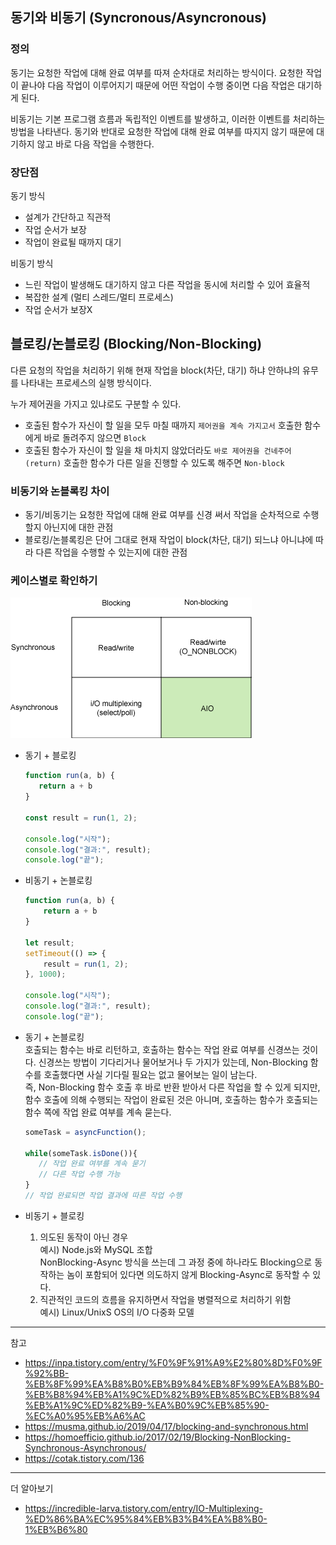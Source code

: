 ## 동기와 비동기 (Syncronous/Asyncronous)

### 정의
동기는 요청한 작업에 대해 완료 여부를 따져 순차대로 처리하는 방식이다.
요청한 작업이 끝나야 다음 작업이 이루어지기 때문에 어떤 작업이 수행 중이면 다음 작업은 대기하게 된다.

비동기는 기본 프로그램 흐름과 독립적인 이벤트를 발생하고, 이러한 이벤트를 처리하는 방법을 나타낸다.
동기와 반대로 요청한 작업에 대해 완료 여부를 따지지 않기 때문에 대기하지 않고 바로 다음 작업을 수행한다.

### 장단점
동기 방식  
- 설계가 간단하고 직관적
- 작업 순서가 보장  
- 작업이 완료될 때까지 대기

비동기 방식
- 느린 작업이 발생해도 대기하지 않고 다른 작업을 동시에 처리할 수 있어 효율적
- 복잡한 설계 (멀티 스레드/멀티 프로세스)
- 작업 순서가 보장X

## 블로킹/논블로킹 (Blocking/Non-Blocking)
다른 요청의 작업을 처리하기 위해 현재 작업을 block(차단, 대기) 하냐 안하냐의 유무를 나타내는 프로세스의 실행 방식이다.   

누가 제어권을 가지고 있냐로도 구분할 수 있다.
- 호출된 함수가 자신이 할 일을 모두 마칠 때까지 `제어권을 계속 가지고서` 호출한 함수에게 바로 돌려주지 않으면 `Block`
- 호출된 함수가 자신이 할 일을 채 마치지 않았더라도 `바로 제어권을 건네주어(return)` 호출한 함수가 다른 일을 진행할 수 있도록 해주면 `Non-block`


### 비동기와 논블록킹 차이
- 동기/비동기는 요청한 작업에 대해 완료 여부를 신경 써서 작업을 순차적으로 수행할지 아닌지에 대한 관점
- 블로킹/논블록킹은 단어 그대로 현재 작업이 block(차단, 대기) 되느냐 아니냐에 따라 다른 작업을 수행할 수 있는지에 대한 관점

### 케이스별로 확인하기
![Boost application performance using asynchronous I/O](./SyncronousAndAsyncronous/aio.gif)
- 동기 + 블로킹
   ```javascript
  function run(a, b) {
      return a + b
  }
  
  const result = run(1, 2);
  
  console.log("시작");
  console.log("결과:", result);
  console.log("끝");
  ```

- 비동기 + 논블로킹
  ``` javascript
  function run(a, b) {
      return a + b
  }
  
  let result;
  setTimeout(() => {
      result = run(1, 2);
  }, 1000);
  
  console.log("시작");
  console.log("결과:", result);
  console.log("끝");
  ```

- 동기 + 논블로킹  
 호출되는 함수는 바로 리턴하고, 호출하는 함수는 작업 완료 여부를 신경쓰는 것이다. 신경쓰는 방법이 기다리거나 물어보거나 두 가지가 있는데, Non-Blocking 함수를 호출했다면 사실 기다릴 필요는 없고 물어보는 일이 남는다.  
 즉, Non-Blocking 함수 호출 후 바로 반환 받아서 다른 작업을 할 수 있게 되지만, 함수 호출에 의해 수행되는 작업이 완료된 것은 아니며, 호출하는 함수가 호출되는 함수 쪽에 작업 완료 여부를 계속 묻는다.
  ```javascript
  someTask = asyncFunction();
 
  while(someTask.isDone()){
     // 작업 완료 여부를 계속 묻기
     // 다른 작업 수행 가능
  }
  // 작업 완료되면 작업 결과에 따른 작업 수행
  ```

- 비동기 + 블로킹  
  1. 의도된 동작이 아닌 경우  
     예시) Node.js와 MySQL 조합  
     NonBlocking-Async 방식을 쓰는데 그 과정 중에 하나라도 Blocking으로 동작하는 놈이 포함되어 있다면 의도하지 않게 Blocking-Async로 동작할 수 있다.
  2. 직관적인 코드의 흐름을 유지하면서 작업을 병렬적으로 처리하기 위함  
     예시) Linux/UnixS OS의 I/O 다중화 모델   

---

참고
- https://inpa.tistory.com/entry/%F0%9F%91%A9%E2%80%8D%F0%9F%92%BB-%EB%8F%99%EA%B8%B0%EB%B9%84%EB%8F%99%EA%B8%B0-%EB%B8%94%EB%A1%9C%ED%82%B9%EB%85%BC%EB%B8%94%EB%A1%9C%ED%82%B9-%EA%B0%9C%EB%85%90-%EC%A0%95%EB%A6%AC  
- https://musma.github.io/2019/04/17/blocking-and-synchronous.html 
- https://homoefficio.github.io/2017/02/19/Blocking-NonBlocking-Synchronous-Asynchronous/  
- https://cotak.tistory.com/136  

---

더 알아보기  
- https://incredible-larva.tistory.com/entry/IO-Multiplexing-%ED%86%BA%EC%95%84%EB%B3%B4%EA%B8%B0-1%EB%B6%80
